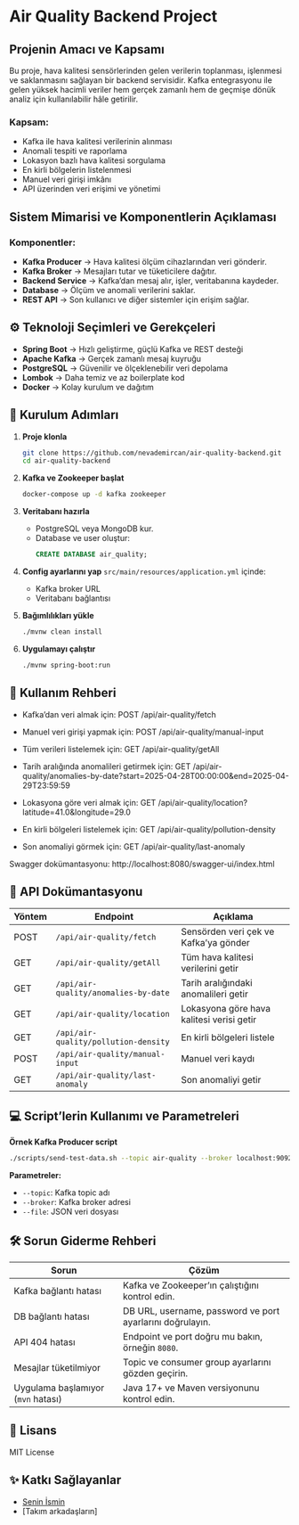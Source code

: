 #  Air Quality Backend Project

##  Projenin Amacı ve Kapsamı

Bu proje, hava kalitesi sensörlerinden gelen verilerin toplanması, işlenmesi ve saklanmasını sağlayan bir backend servisidir. Kafka entegrasyonu ile gelen yüksek hacimli veriler hem gerçek zamanlı hem de geçmişe dönük analiz için kullanılabilir hâle getirilir.

### Kapsam:
- Kafka ile hava kalitesi verilerinin alınması
- Anomali tespiti ve raporlama
- Lokasyon bazlı hava kalitesi sorgulama
- En kirli bölgelerin listelenmesi
- Manuel veri girişi imkânı
- API üzerinden veri erişimi ve yönetimi

## Sistem Mimarisi ve Komponentlerin Açıklaması

### Komponentler:
- **Kafka Producer** → Hava kalitesi ölçüm cihazlarından veri gönderir.
- **Kafka Broker** → Mesajları tutar ve tüketicilere dağıtır.
- **Backend Service** → Kafka’dan mesaj alır, işler, veritabanına kaydeder.
- **Database** → Ölçüm ve anomali verilerini saklar.
- **REST API** → Son kullanıcı ve diğer sistemler için erişim sağlar.

## ⚙️ Teknoloji Seçimleri ve Gerekçeleri

- **Spring Boot** → Hızlı geliştirme, güçlü Kafka ve REST desteği
- **Apache Kafka** → Gerçek zamanlı mesaj kuyruğu
- **PostgreSQL** → Güvenilir ve ölçeklenebilir veri depolama
- **Lombok** → Daha temiz ve az boilerplate kod
- **Docker** → Kolay kurulum ve dağıtım

## 🚀 Kurulum Adımları

1. **Proje klonla**
   ```bash
   git clone https://github.com/nevademircan/air-quality-backend.git
   cd air-quality-backend
   ```

2. **Kafka ve Zookeeper başlat**
   ```bash
   docker-compose up -d kafka zookeeper
   ```

3. **Veritabanı hazırla**
    - PostgreSQL veya MongoDB kur.
    - Database ve user oluştur:
      ```sql
      CREATE DATABASE air_quality;
      ```

4. **Config ayarlarını yap**
   `src/main/resources/application.yml` içinde:
    - Kafka broker URL
    - Veritabanı bağlantısı

5. **Bağımlılıkları yükle**
   ```bash
   ./mvnw clean install
   ```

6. **Uygulamayı çalıştır**
   ```bash
   ./mvnw spring-boot:run
   ```

## 📖 Kullanım Rehberi

- Kafka’dan veri almak için:
  POST /api/air-quality/fetch

- Manuel veri girişi yapmak için:
  POST /api/air-quality/manual-input

- Tüm verileri listelemek için:
  GET /api/air-quality/getAll

- Tarih aralığında anomalileri getirmek için:
  GET /api/air-quality/anomalies-by-date?start=2025-04-28T00:00:00&end=2025-04-29T23:59:59

- Lokasyona göre veri almak için:
  GET /api/air-quality/location?latitude=41.0&longitude=29.0

- En kirli bölgeleri listelemek için:
  GET /api/air-quality/pollution-density

- Son anomaliyi görmek için:
  GET /api/air-quality/last-anomaly

Swagger dokümantasyonu:
http://localhost:8080/swagger-ui/index.html

## 📑 API Dokümantasyonu

| Yöntem | Endpoint                            | Açıklama                                      |
|--------|-------------------------------------|---------------------------------------------|
| POST   | `/api/air-quality/fetch`           | Sensörden veri çek ve Kafka’ya gönder       |
| GET    | `/api/air-quality/getAll`          | Tüm hava kalitesi verilerini getir         |
| GET    | `/api/air-quality/anomalies-by-date` | Tarih aralığındaki anomalileri getir      |
| GET    | `/api/air-quality/location`        | Lokasyona göre hava kalitesi verisi getir  |
| GET    | `/api/air-quality/pollution-density` | En kirli bölgeleri listele                 |
| POST   | `/api/air-quality/manual-input`    | Manuel veri kaydı                          |
| GET    | `/api/air-quality/last-anomaly`    | Son anomaliyi getir                        |

## 💻 Script’lerin Kullanımı ve Parametreleri

**Örnek Kafka Producer script**
```bash
./scripts/send-test-data.sh --topic air-quality --broker localhost:9092 --file data.json
```

**Parametreler:**
- `--topic`: Kafka topic adı
- `--broker`: Kafka broker adresi
- `--file`: JSON veri dosyası

## 🛠️ Sorun Giderme Rehberi

| Sorun                              | Çözüm                                                    |
|-------------------------------------|---------------------------------------------------------|
| Kafka bağlantı hatası               | Kafka ve Zookeeper’ın çalıştığını kontrol edin.         |
| DB bağlantı hatası                  | DB URL, username, password ve port ayarlarını doğrulayın. |
| API 404 hatası                     | Endpoint ve port doğru mu bakın, örneğin `8080`.       |
| Mesajlar tüketilmiyor               | Topic ve consumer group ayarlarını gözden geçirin.      |
| Uygulama başlamıyor (`mvn` hatası) | Java 17+ ve Maven versiyonunu kontrol edin.            |

## 📃 Lisans

MIT License

## ✨ Katkı Sağlayanlar

- [Senin İsmin](https://github.com/kullaniciAdi)
- [Takım arkadaşların]
